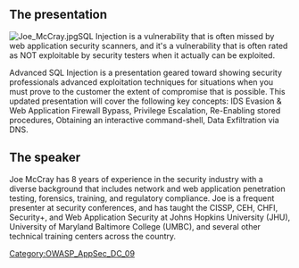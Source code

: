 ## The presentation

![Joe_McCray.jpg](Joe_McCray.jpg "Joe_McCray.jpg")SQL Injection is a
vulnerability that is often missed by web application security scanners,
and it's a vulnerability that is often rated as NOT exploitable by
security testers when it actually can be exploited.

Advanced SQL Injection is a presentation geared toward showing security
professionals advanced exploitation techniques for situations when you
must prove to the customer the extent of compromise that is possible.
This updated presentation will cover the following key concepts: IDS
Evasion & Web Application Firewall Bypass, Privilege Escalation,
Re-Enabling stored procedures, Obtaining an interactive command-shell,
Data Exfiltration via DNS.

## The speaker

Joe McCray has 8 years of experience in the security industry with a
diverse background that includes network and web application penetration
testing, forensics, training, and regulatory compliance. Joe is a
frequent presenter at security conferences, and has taught the CISSP,
CEH, CHFI, Security+, and Web Application Security at Johns Hopkins
University (JHU), University of Maryland Baltimore College (UMBC), and
several other technical training centers across the country.

[Category:OWASP_AppSec_DC_09](Category:OWASP_AppSec_DC_09 "wikilink")